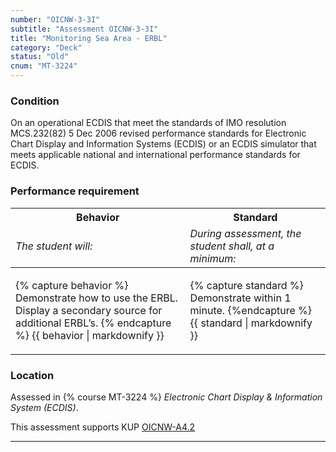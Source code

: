 ```yaml
---
number: "OICNW-3-3I"
subtitle: "Assessment OICNW-3-3I"
title: "Monitoring Sea Area - ERBL"
category: "Deck"
status: "Old"
cnum: "MT-3224"
---
```

### Condition

On an operational ECDIS that meet the standards of IMO resolution MCS.232(82) 5 Dec 2006 revised performance standards for Electronic Chart Display and Information Systems (ECDIS) or an ECDIS simulator that meets applicable national and international performance standards for ECDIS.

### Performance requirement 

<table width='100%' class='Guidelines'>
 <thead>
 <tr>
     <th class='thirty'>Behavior</th>
     <th class='seventy'>Standard</th>
 </tr>
 <tr>
     <td><em>The student will:</em></td>
     <td><em>During assessment, the student shall, at a minimum:</em></td>
 </tr>
 </thead>
 <tbody>
 

<tr><td>

{% capture behavior %}
Demonstrate how to use the ERBL. Display a secondary source for additional ERBL’s.
{% endcapture %}
{{ behavior | markdownify }}

</td><td>

{% capture standard %}
Demonstrate within 1 minute.
{%endcapture %}
{{ standard | markdownify }}

</td></tr>



 </tbody>
 </table>

### Location

Assessed in  {% course  MT-3224 %}  *Electronic Chart Display & Information System (ECDIS)*.

This assessment supports KUP [OICNW-A4.2]({{site.baseurl}}/tables/21.html#OICNW-A4.2)

***


